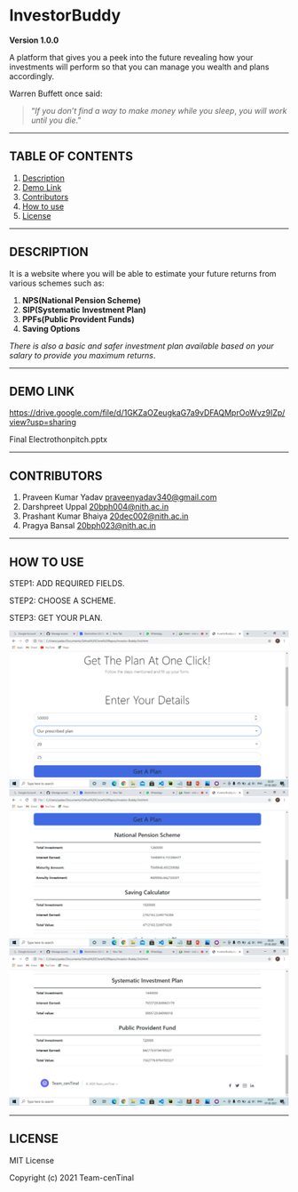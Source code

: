 # InvestorBuddy

**Version 1.0.0**

A platform that gives you a peek into the future revealing how your investments will perform so that you can manage you 
wealth and plans accordingly.

Warren Buffett once said:

>“*If you don’t find a way to make money while you sleep*,
>*you will work until you die*.”

---

## TABLE OF CONTENTS

1. [Description](#description)
2. [Demo Link](#demo-link)
3. [Contributors](#contributors)
4. [How to use](#how-to-use)
5. [License](#license)

---
<a name="description"></a>
## DESCRIPTION

It is a website where you will be able to estimate your future returns from various schemes such as:

1. **NPS(National Pension Scheme)**
2. **SIP(Systematic Investment Plan)**
3. **PPFs(Public Provident Funds)**
4. **Saving Options**

*There is also a basic and safer investment plan available based on your salary to provide you maximum returns*.

---
<a name="demo-link"></a>
## DEMO LINK

https://drive.google.com/file/d/1GKZaOZeugkaG7a9vDFAQMprOoWvz9IZp/view?usp=sharing

Final Electrothonpitch.pptx

---
<a name="contributors"></a>
## CONTRIBUTORS

1. Praveen Kumar Yadav praveenyadav340@gmail.com
2. Darshpreet Uppal 20bph004@nith.ac.in
3. Prashant Kumar Bhaiya 20dec002@nith.ac.in
4. Pragya Bansal 20bph023@nith.ac.in

---
<a name="how-to-use"></a>
## HOW TO USE

STEP1: ADD REQUIRED FIELDS.

STEP2: CHOOSE A SCHEME.

STEP3: GET YOUR PLAN.

![alt text](image/img1.jpeg)
![alt text](image/img2.jpeg)
![alt text](image/img3.jpeg)

---
<a name="license"></a>
## LICENSE

MIT License

Copyright (c) 2021 Team-cenTinal

